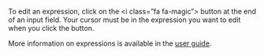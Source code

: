 To edit an expression, click on the <i class=”fa fa-magic”></i> button at the end of an input field.  Your cursor must be in the expression you want to edit when you click the button.

More information on expressions is available in the [user guide](https://restlet.com/technical-resources/restlet-client/guide/perform-requests/expressions/overview).
